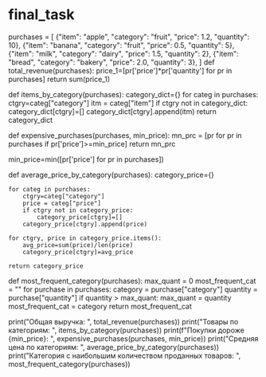 # final_task
purchases = [
    {"item": "apple", "category": "fruit", "price": 1.2, "quantity": 10},
    {"item": "banana", "category": "fruit", "price": 0.5, "quantity": 5},
    {"item": "milk", "category": "dairy", "price": 1.5, "quantity": 2},
    {"item": "bread", "category": "bakery", "price": 2.0, "quantity": 3},
]
def total_revenue(purchases):
    price_1=[pr['price']*pr['quantity'] for pr in purchases]
    return sum(price_1)
    
def items_by_category(purchases):
    category_dict={}
    for categ in purchases:
        ctgry=categ["category"]
        itm = categ["item"]
        if ctgry not in category_dict:
            category_dict[ctgry]=[]
        category_dict[ctgry].append(itm)
    return category_dict

def expensive_purchases(purchases, min_price):
    mn_prc = [pr for pr in purchases if pr['price']>=min_price]
    return mn_prc

min_price=min([pr['price'] for pr in purchases])

def average_price_by_category(purchases):
    category_price={}

    for categ in purchases:
        ctgry=categ["category"]
        price = categ["price"]
        if ctgry not in category_price:
            category_price[ctgry]=[]
        category_price[ctgry].append(price)

    for ctgry, price in category_price.items():
        avg_price=sum(price)/len(price)
        category_price[ctgry]=avg_price

    return category_price

def most_frequent_category(purchases):
    max_quant = 0
    most_frequent_cat = ""
    for purchase in purchases:
        category = purchase["category"]
        quantity = purchase["quantity"]
        if quantity > max_quant:
            max_quant = quantity
            most_frequent_cat = category
    return most_frequent_cat

print("Общая выручка: ", total_revenue(purchases))
print("Товары по категориям: ", items_by_category(purchases))
print(f"Покупки дороже {min_price}: ", expensive_purchases(purchases, min_price))
print("Средняя цена по категориям: ", average_price_by_category(purchases))
print("Категория с наибольшим количеством проданных товаров: ", most_frequent_category(purchases))